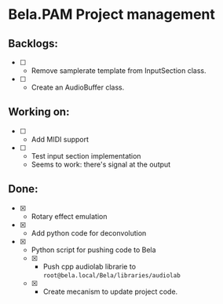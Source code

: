 # Bela.PAM Project management

## Backlogs:

- [ ] - Remove samplerate template from InputSection class.
- [ ] - Create an AudioBuffer class.

## Working on:

- [ ] - Add MIDI support
- [ ] - Test input section implementation
  - Seems to work: there's signal at the output

## Done:

- [x] - Rotary effect emulation
- [x] - Add python code for deconvolution
- [x] - Python script for pushing code to Bela
  - [x] - Push cpp audiolab librarie to `root@bela.local/Bela/libraries/audiolab`
  - [x] - Create mecanism to update project code.